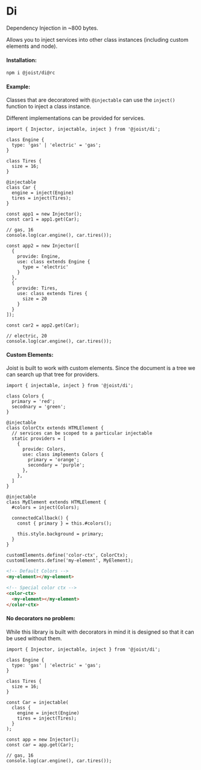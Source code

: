 # Di

Dependency Injection in ~800 bytes.

Allows you to inject services into other class instances (including custom elements and node).

#### Installation:

```BASH
npm i @joist/di@rc
```

#### Example:

Classes that are decoratored with `@injectable` can use the `inject()` function to inject a class instance.

Different implementations can be provided for services.

```TS
import { Injector, injectable, inject } from '@joist/di';

class Engine {
  type: 'gas' | 'electric' = 'gas';
}

class Tires {
  size = 16;
}

@injectable
class Car {
  engine = inject(Engine)
  tires = inject(Tires);
}

const app1 = new Injector();
const car1 = app1.get(Car);

// gas, 16
console.log(car.engine(), car.tires());

const app2 = new Injector([
  {
    provide: Engine,
    use: class extends Engine {
      type = 'electric'
    }
  },
  {
    provide: Tires,
    use: class extends Tires {
      size = 20
    }
  }
]);

const car2 = app2.get(Car);

// electric, 20
console.log(car.engine(), car.tires());
```

#### Custom Elements:

Joist is built to work with custom elements. Since the document is a tree we can search up that tree for providers.

```TS
import { injectable, inject } from '@joist/di';

class Colors {
  primary = 'red';
  secodnary = 'green';
}

@injectable
class ColorCtx extends HTMLElement {
  // services can be scoped to a particular injectable
  static providers = [
    {
      provide: Colors,
      use: class implements Colors {
        primary = 'orange';
        secondary = 'purple';
      },
    },
  ]
}

@injectable
class MyElement extends HTMLElement {
  #colors = inject(Colors);

  connectedCallback() {
    const { primary } = this.#colors();

    this.style.background = primary;
  }
}

customElements.define('color-ctx', ColorCtx);
customElements.define('my-element', MyElement);
```

```HTML
<!-- Default Colors -->
<my-element></my-element>

<!-- Special color ctx -->
<color-ctx>
  <my-element></my-element>
</color-ctx>
```

#### No decorators no problem:

While this library is built with decorators in mind it is designed so that it can be used without them.

```TS
import { Injector, injectable, inject } from '@joist/di';

class Engine {
  type: 'gas' | 'electric' = 'gas';
}

class Tires {
  size = 16;
}

const Car = injectable(
  class {
    engine = inject(Engine)
    tires = inject(Tires);
  }
);

const app = new Injector();
const car = app.get(Car);

// gas, 16
console.log(car.engine(), car.tires());
```
